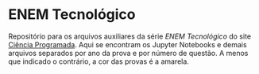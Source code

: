 # ENEM Tecnológico

Repositório para os arquivos auxiliares da série *ENEM Tecnológico* do site [Ciência Programada](https://cienciaprogramada.com.br). Aqui se encontram os Jupyter Notebooks e demais arquivos separados por ano da prova e por número de questão. A menos que indicado o contrário, a cor das provas é a amarela.
